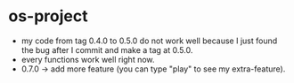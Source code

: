# os-project
- my code from tag 0.4.0 to 0.5.0 do not work well because I just found the bug after I commit and make a tag at 0.5.0.
- every functions work well right now.
- 0.7.0 -> add more feature (you can type "play" to see my extra-feature).